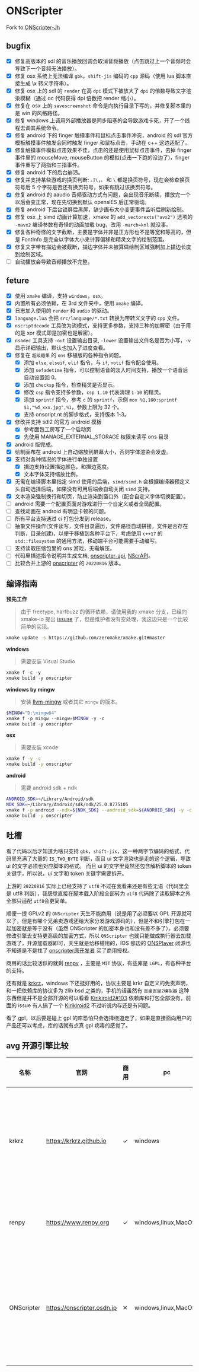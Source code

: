 ONScripter
=============

Fork to [ONScripter-Jh](https://github.com/jh10001/ONScripter-Jh)

## bugfix

- [x] 修复高版本的 sdl 的音乐播放回调会取消音频播放（点击跳过上一个音频时会导致下一个音频无法播放）。
- [x] 修复 osx 系统上无法编译 `gbk`，`shift-jis` 编码的 `cpp` 源码（使用 lua 脚本直接生成 \x 转义字符串）。
- [x] 修复 osx 上的 sdl 的 `render` 在高 `dpi` 模式下被放大了 `dpi` 的倍数导致文字渲染模糊（通过 oc 代码获得 dpi 倍数把 render 缩小）。
- [x] 修复在 osx 上的 `savescreenshot` 命令是向执行目录下写的，并修复脚本里的是 win 的风格路径。
- [x] 修复 windows 上调用外部播放器是同步阻塞的会导致游戏卡死，开了一个线程去调其系统命令。
- [x] 修复 android 下的 finger 触摸事件和鼠标点击事件冲突，android 的 sdl 官方模板触摸事件触发会同时触发 finger 和鼠标点击，手动在 c++ 这边适配了。
- [x] 修复触摸事件模拟点击效果不佳，点击的还是使用鼠标点击事件，去掉 finger 事件里的 mouseMove, mouseButton 的模拟(点击一下跑的没边了)，finger 事件重写了两指和三指事件。
- [x] 修复 android 下的后台崩溃。
- [x] 修复并支持某些游戏的换页判断: `。]\`，`。` 和 `\` 都是换页符号，现在会检查换页符号后 5 个字符是否还有换页符号，如果有跳过该换页符号。
- [x] 修复 android 的 aaudio 音频驱动方式有问题，会出现音乐断续，播放完一个以后会变正常，现在先切换到默认 openslES 后正常驱动。
- [x] 修复 android 下后台锁屏后黑屏，缺少画布大小变更事件监听后刷新绘制。
- [x] 修复 osx 上 simd 动画计算加速，xmake 的 `add_vectorexts("avx2")` 选项的 `-mavx2` 编译参数有奇怪的动画加载 bug，改用 `-march=knl` 就没事。
- [x] 修复各种奇怪的文字截断，主要是字体并非是正方形也不是等宽和等高的，但是 FontInfo 是完全以字体大小来计算偏移和精灵文字的绘制范围。
- [x] 修复文字带有描边会被截断，描边字体并未被算做绘制区域强制加上描边长度到绘制区域。
- [ ] 自动播放会导致音频播放不完整。

## feture

- [x] 使用 `xmake` 编译，支持 `windows`，`osx`。
- [x] 内置所有必须依赖，在 3rd 文件夹中，使用 `xmake` 编译。
- [x] 日志加入使用的 `render` 和 `audio` 的驱动。
- [x] `language.lua` 会把 `src/language/*.txt` 转换为带转义文字的 `cpp` 文件。
- [x] `nscriptdecode` 工具改为流模式，支持更多参数，支持三种的加解密（由于用的是 xor 模式即是加密也是解密）。
- [x] `nsadec` 工具支持 `-out` 设置输出目录, `-lower` 设置输出文件名是否为小写，`-v` 显示详细输出，默认也加入了进度查看。
- [x] 修复在 `超级糖果` 的 `ons` 移植版的各种指令问题。
    - [x] 添加 `else`, `elseif`, `elif` 指令，与 `if`, `notif` 指令配合使用。
    - [x] 添加 `sefadetime` 指令，可以控制语音的淡入时间支持，播放一个语音后自动设置回 0。
    - [x] 添加 `checksp` 指令，检查精灵是否显示。
    - [x] 修改 `csp` 指令支持多参数，`csp 1,10` 代表清理 `1-10` 的精灵。
    - [x] 添加 `sprintf` 指令，参考 `c` 的 `sprintf`，示例 `mov %1,100:sprintf $1,"%d_xxx.jpg",%1`，参数上限为 32 个。
    - [x] 支持 onscript.nt 的脚步格式，支持版本 1-3。
- [x] 修改并支持 sdl2 的官方 android 模板
    - [x] 参考面包工房写了一个启动页
    - [x] 先使用 MANAGE_EXTERNAL_STORAGE 权限来读写 ons 目录
- [x] android 版完成。
- [x] 绘制画布在 android 上自动缩放到屏幕大小，否则字体渲染会发虚。
- [x] 支持对各种情况的字体进行单独设置
    - [x] 描边支持设置描边颜色，和描边宽度。
    - [x] 文本字体支持缩放比例。
- [x] 无需在编译脚本里指定 simd 使用的后端，`simd/simd.h` 会根据编译器预定义头自动选择后端，如果没有可用后端会自动关闭 `simd` 支持。
- [x] 文本渲染强制换行和切页，防止渲染到窗口外（配合自定义字体切换配置）。
- [ ] android 需要一个配置页面对游戏进行一个自定义或者全局配置。
- [ ] 查找动画在 android 有明显卡顿的问题。
- [ ] 所有平台支持通过 ci 打包分发到 release。
- [ ] 抽象文件操作(文件读写，文件目录遍历，文件路径自动拼接，文件是否存在判断，目录创建)，以便于移植到各种平台下，考虑使用 `c++17` 的 `std::filesystem` 的通用方法，移动端平台可能需要手动编写。
- [ ] 支持读取压缩包里的 ons 游戏，无需解压。
- [ ] 代码里描述指令说明并生成文档, [onscripter-api](https://07th-mod.github.io/ponscripter-fork/api/), [NScrAPI](http://senzogawa.s90.xrea.com/reference/NScrAPI.html)。
- [ ] 比较合并上游的 [onscripter](http://onscripter.osdn.jp/onscripter.html.en#package-source) 的 `20220816` 版本。

## 编译指南

**预先工作**
> 由于 freetype, harfbuzz 的循环依赖，请使用我的 xmake 分支，已经向 xmake-io 提出 [issuse](https://github.com/xmake-io/xmake/issues/3118) 了，但是维护者没有空处理，我这边只是一个比较简单的实现。

``` bash
xmake update -s https://github.com/zeromake/xmake.git#master
```

**windows**
> 需要安装 Visual Studio

``` powershell
xmake f -c -y
xmake build -y onscripter
```

**windows by mingw**
> 安装 [llvm-mingw](https://github.com/mstorsjo/llvm-mingw/releases) 或者其它 `mingw` 的版本。
``` powershell
$MINGW="D:\mingw64"
xmake f -p mingw --mingw=$MINGW -y -c
xmake build -y onscripter
```

**osx**
> 需要安装 xcode

``` bash
xmake f -y -c
xmake build -y onscripter
```

**android**
> 需要 android sdk + ndk

``` bash
ANDROID_SDK=~/Library/Android/sdk
NDK_SDK=~/Library/Android/sdk/ndk/25.0.8775105
xmake f -p android --ndk=${NDK_SDK} --android_sdk=${ANDROID_SDK} -y -c
xmake build -y onscripter
```

## 吐槽

看了代码以后才知道为啥只支持 `gbk`，`shift-jis`，这一种两字节编码的格式，代码里充满了大量的 `IS_TWO_BYTE` 判断，而且 ui 文字渲染也是走的这个逻辑，导致 ui 的文字必须也对应脚本的格式。
而且 ui 的文字里竟然还包含解析脚本的 token 关键字，所以说，ui 文字和 token 关键字需要拆开。

上游的 `20220816` 实际上已经支持了 `utf8` 不过在我看来还是有些无语（代码里全是 utf8 判断），我感觉直接在脚本载入阶段全部转为 `utf8` 代码除了读取脚本之外全部只适配 `utf8`会更简单。

顺便一提 GPLv2 的 `ONScripter` 天生不能商用（说是用了必须要以 GPL 开源就可以了，但是有哪个兄弟卖游戏还给大家分发游戏源码的），但是不和引擎打包在一起加密就是等于没有（虽然 ONScripter 的加密本身也和没有差不多了），必须要修改引擎去支持更高级的加密方式，所以 `ONScripter` 也就只能做成执行器去加载游戏了，开源加载器即可，天生就是给移植用的，IOS 那边的 [ONSPlayer](https://apps.apple.com/cn/app/id1388250129) 闭源也不知道是不是找了 [onscripter原开发者](http://onscripter.osdn.jp) 买了商用授权。

商用的话比较活跃的就剩 [renpy](https://www.renpy.org/) ，主要是 `MIT` 协议，有些库是 `LGPL`，有各种平台的支持。

还有就是 [krkrz](https://github.com/krkrz/krkrz)，windows 下还挺好用的，协议主要是 krkr 自定义的免责声明，和一把依赖库的协议多为 zlib bsd 之类的，手机的话虽然有 `吉里吉里2模拟器` 这种东西但是并不是全部开源的可以看看 [Kirikiroid2#103](https://github.com/zeas2/Kirikiroid2/issues/103) 依赖库和打包全部没有，前面的 issue 有人搞了一个 [Kirikiroid2](https://github.com/ningshanwutuobang/Kirikiroid2) 不过听说内存还是有问题。

看了 gpl，以后要是碰上 gpl 的库恐怕只会选择绕道走了，如果是直接面向用户的产品还可以考虑，库的话就有点真 gpl 病毒的感觉了。

## avg 开源引擎比较

| 名称  | 官网 | 商用 | pc | mobile | 文档 | 个人的评价 |
|------|------|-----|----|--------|------|---------|
| krkrz | https://krkrz.github.io | ✓ | windows | ✕ | 没有统一的官网文档，大量的 kag 映射没用地方查 | 很强的一个引擎可惜没落了 |
| renpy | https://www.renpy.org | ✓ | windows,linux,MacOSx | Android,IOS | 有统一的渐进式的官方文档 | 未来之星 krkr 有力替代者 |
| ONScripter | https://onscripter.osdn.jp | ✕ | windows,linux,MacOSx | Android,IOS | 由于并没有特别的语法和插件，一个指令列表就足够了 | 超轻量级引擎(全静态 upx 后 2-3 mb)，免费游戏的选择 |
